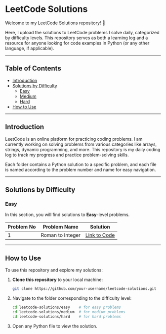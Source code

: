 # LeetCode Solutions

Welcome to my LeetCode Solutions repository! 🚀

Here, I upload the solutions to LeetCode problems I solve daily, categorized by difficulty levels. This repository serves as both a learning log and a resource for anyone looking for code examples in Python (or any other language, if applicable).

---

## Table of Contents
- [Introduction](#introduction)
- [Solutions by Difficulty](#solutions-by-difficulty)
  - [Easy](#easy)
  - [Medium](#medium)
  - [Hard](#hard)
- [How to Use](#how-to-use)

---

## Introduction

LeetCode is an online platform for practicing coding problems. I am currently working on solving problems from various categories like arrays, strings, dynamic programming, and more. This repository is my daily coding log to track my progress and practice problem-solving skills.

Each folder contains a Python solution to a specific problem, and each file is named according to the problem number and name for easy navigation.

---

## Solutions by Difficulty

### Easy

In this section, you will find solutions to **Easy**-level problems.

| Problem No | Problem Name           | Solution                                  |
|------------|-------------------------|-------------------------------------------|
| 1          | Roman to Integer                 | [Link to Code](Easy/romantoint.py)         |



---

## How to Use

To use this repository and explore my solutions:

1. **Clone this repository** to your local machine:
   
   ```bash
   git clone https://github.com/your-username/leetcode-solutions.git

3. Navigate to the folder corresponding to the difficulty level:
   
   ```bash
   cd leetcode-solutions/easy    # for easy problems
   cd leetcode-solutions/medium  # for medium problems
   cd leetcode-solutions/hard    # for hard problems
5. Open any Python file to view the solution.


